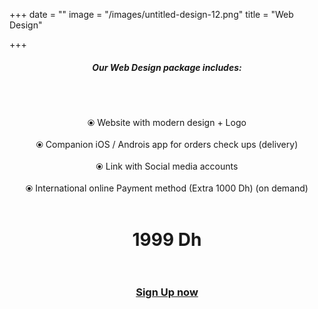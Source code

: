 +++
date = ""
image = "/images/untitled-design-12.png"
title = "Web Design"

+++
<h5 style="text-align:center;"><b>Our Web Design package includes:</b></h5><br><br><p style="text-align:center;">⦿ Website with modern design + Logo<br><br>⦿ Companion iOS / Androis app for orders check ups (delivery)<br><br>⦿ Link with Social media accounts<br><br>⦿ International online Payment method (Extra 1000 Dh) (on demand)<br><br></p>

<h1 style="text-align:center;">1999 Dh<br><br></h1>

<h3 style="text-align:center;"><a href="https://business-booster.netlify.app/fr/contact">Sign Up now</a></h3>